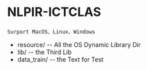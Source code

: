 # NLPIR-ICTCLAS 
    Surport MacOS、Linux、Windows
* resource/ -- All the OS Dynamic Library Dir
* lib/ -- the Third Lib
* data_train/ -- the Text for Test
